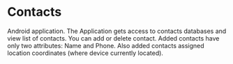 # Contacts
Android application. 
The Application gets access to contacts databases and view list of contacts.
You can add or delete contact. Added contacts have only two attributes: Name and Phone.
Also added contacts assigned location coordinates (where device currently located).

